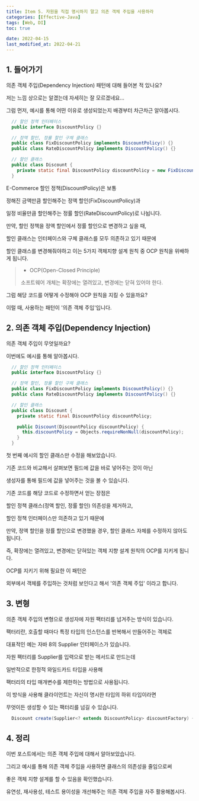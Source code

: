 ```yaml
---
title: Item 5. 자원을 직접 명시하지 말고 의존 객체 주입을 사용하라
categories: [Effective-Java]
tags: [Web, DI]
toc: true

date: 2022-04-15
last_modified_at: 2022-04-21
---
```


## 1. 들어가기

의존 객체 주입(Dependency Injection) 패턴에 대해 들어본 적 있나요?

저는 느낌 상으로는 알겠는데 자세히는 잘 모르겠네요...

그럼 먼저, 예시를 통해 어떤 이유로 생성되었는지 배경부터 차근차근 알아봅시다.

```java
  // 할인 정책 인터페이스
  public interface DiscountPolicy {}

  // 정액 할인, 정률 할인 구체 클래스
  public class FixDiscountPolicy implements DiscountPolicy() {}
  public class RateDiscountPolicy implements DiscountPolicy() {}

  // 할인 클래스
  public class Discount {
    private static final DiscountPolicy discountPolicy = new FixDiscountPolicy();
  }
```

E-Commerce 할인 정책(DiscountPolicy)은 보통

정해진 금액만큼 할인해주는 정액 할인(FixDiscountPolicy)과

일정 비율만큼 할인해주는 정률 할인(RateDiscountPolicy)로 나뉩니다.

만약, 할인 정책을 정액 할인에서 정률 할인으로 변경하고 싶을 때,

할인 클래스는 인터페이스와 구체 클래스를 모두 의존하고 있기 때문에

할인 클래스를 변경해줘야하고 이는 5가지 객체지향 설계 원칙 중 OCP 원칙을 위배하게 됩니다.

> * OCP(Open-Closed Principle)
>
> 소프트웨어 개체는 확장에는 열려있고, 변경에는 닫혀 있어야 한다.

그럼 해당 코드를 어떻게 수정해야 OCP 원칙을 지킬 수 있을까요?

이럴 때, 사용하는 패턴이 '의존 객체 주입'입니다.

## 2. 의존 객체 주입(Dependency Injection)

의존 객체 주입이 무엇일까요?

이번에도 예시를 통해 알아봅시다.

```java
  // 할인 정책 인터페이스
  public interface DiscountPolicy {}

  // 정액 할인, 정률 할인 구체 클래스
  public class FixDiscountPolicy implements DiscountPolicy() {}
  public class RateDiscountPolicy implements DiscountPolicy() {}

  // 할인 클래스
  public class Discount {
    private static final DiscountPolicy discountPolicy;

    public Discount(DiscountPolicy discountPolicy) {
      this.discountPolicy = Objects.requireNonNull(discountPolicy);
    }
  }
```

첫 번째 예시의 할인 클래스만 수정을 해보았습니다.

기존 코드와 비교해서 살펴보면 필드에 값을 바로 넣어주는 것이 아닌

생성자를 통해 필드에 값을 넣어주는 것을 볼 수 있습니다.

기존 코드를 해당 코드로 수정하면서 얻는 장점은

할인 정책 클래스(정액 할인, 정률 할인) 의존성을 제거하고,

할인 정책 인터페이스만 의존하고 있기 때문에

만약, 정액 할인을 정률 할인으로 변경했을 경우, 할인 클래스 자체를 수정하지 않아도 됩니다.

즉, 확장에는 열려있고, 변경에는 닫혀있는 객체 지향 설계 원칙의 OCP를 지키게 됩니다.

OCP를 지키기 위해 필요한 이 패턴은

외부에서 객체를 주입하는 것처럼 보인다고 해서 '의존 객체 주입' 이라고 합니다.

## 3. 변형

의존 객체 주입의 변형으로 생성자에 자원 팩터리를 넘겨주는 방식이 있습니다.

팩터리란, 호출할 때마다 특정 타입의 인스턴스를 반복해서 만들어주는 객체로

대표적인 예는 자바 8의 Supplier<T> 인터페이스가 있습니다.

자원 팩터리를 Supplier<T>를 입력으로 받는 메서드로 만드는데

일반적으로 한정적 와일드카드 타입을 사용해

팩터리의 타입 매개변수를 제한하는 방법으로 사용됩니다.

이 방식을 사용해 클라이언트는 자신이 명시한 타입의 하위 타입이라면

무엇이든 생성할 수 있는 팩터리를 넘길 수 있습니다.

```java
  Discount create(Supplier<? extends DiscountPolicy> discountFactory) { ... }
```

## 4. 정리

이번 포스트에서는 의존 객체 주입에 대해서 알아보았습니다.

그리고 예시를 통해 의존 객체 주입을 사용하면 클래스의 의존성을 줄임으로써

좋은 객체 지향 설계를 할 수 있음을 확인했습니다.

유연성, 재사용성, 테스트 용이성을 개선해주는 의존 객체 주입을 자주 활용해봅시다.